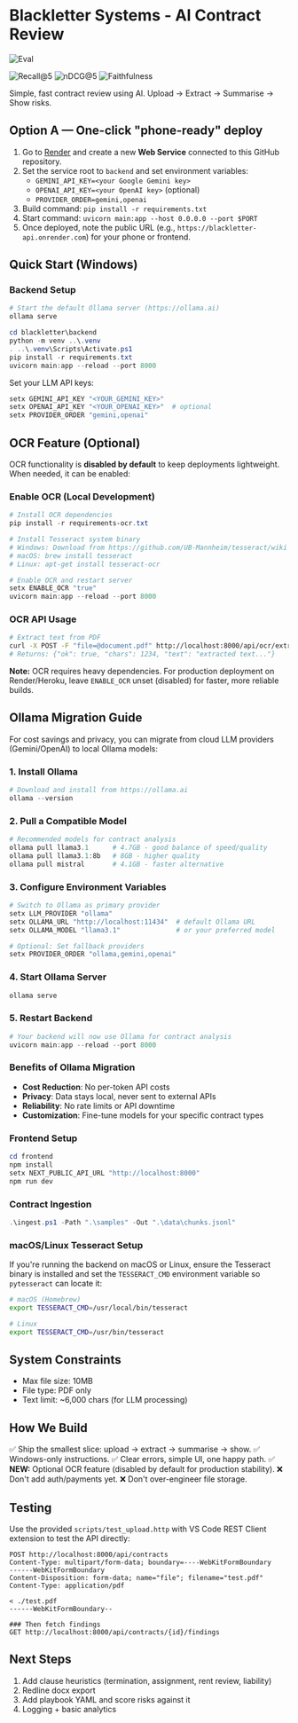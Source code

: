 # Blackletter Systems - AI Contract Review
![Eval](https://img.shields.io/endpoint?url=https://raw.githubusercontent.com/blackletter/blackletter/main/eval/results.json)

![Recall@5](https://img.shields.io/badge/Recall%405-1.00-brightgreen)
![nDCG@5](https://img.shields.io/badge/nDCG%405-1.00-brightgreen)
![Faithfulness](https://img.shields.io/badge/Faithfulness-1.00-brightgreen)

Simple, fast contract review using AI. Upload → Extract → Summarise → Show risks.

## Option A — One-click "phone-ready" deploy

1. Go to [Render](https://render.com) and create a new **Web Service** connected to this GitHub repository.
2. Set the service root to `backend` and set environment variables:
   - `GEMINI_API_KEY=<your Google Gemini key>`
   - `OPENAI_API_KEY=<your OpenAI key>` (optional)
   - `PROVIDER_ORDER=gemini,openai`
3. Build command: `pip install -r requirements.txt`
4. Start command: `uvicorn main:app --host 0.0.0.0 --port $PORT`
5. Once deployed, note the public URL (e.g., `https://blackletter-api.onrender.com`) for your phone or frontend.

## Quick Start (Windows)

### Backend Setup

```powershell
# Start the default Ollama server (https://ollama.ai)
ollama serve

cd blackletter\backend
python -m venv ..\.venv
. ..\.venv\Scripts\Activate.ps1
pip install -r requirements.txt
uvicorn main:app --reload --port 8000
```

Set your LLM API keys:

```powershell
setx GEMINI_API_KEY "<YOUR_GEMINI_KEY>"
setx OPENAI_API_KEY "<YOUR_OPENAI_KEY>"  # optional
setx PROVIDER_ORDER "gemini,openai"
```

## OCR Feature (Optional)

OCR functionality is **disabled by default** to keep deployments lightweight. When needed, it can be enabled:

### Enable OCR (Local Development)
```powershell
# Install OCR dependencies
pip install -r requirements-ocr.txt

# Install Tesseract system binary
# Windows: Download from https://github.com/UB-Mannheim/tesseract/wiki
# macOS: brew install tesseract
# Linux: apt-get install tesseract-ocr

# Enable OCR and restart server
setx ENABLE_OCR "true"
uvicorn main:app --reload --port 8000
```

### OCR API Usage
```bash
# Extract text from PDF
curl -X POST -F "file=@document.pdf" http://localhost:8000/api/ocr/extract
# Returns: {"ok": true, "chars": 1234, "text": "extracted text..."}
```

**Note:** OCR requires heavy dependencies. For production deployment on Render/Heroku, leave `ENABLE_OCR` unset (disabled) for faster, more reliable builds.

## Ollama Migration Guide

For cost savings and privacy, you can migrate from cloud LLM providers (Gemini/OpenAI) to local Ollama models:

### 1. Install Ollama
```powershell
# Download and install from https://ollama.ai
ollama --version
```

### 2. Pull a Compatible Model
```powershell
# Recommended models for contract analysis
ollama pull llama3.1      # 4.7GB - good balance of speed/quality
ollama pull llama3.1:8b   # 8GB - higher quality
ollama pull mistral       # 4.1GB - faster alternative
```

### 3. Configure Environment Variables
```powershell
# Switch to Ollama as primary provider
setx LLM_PROVIDER "ollama"
setx OLLAMA_URL "http://localhost:11434"  # default Ollama URL
setx OLLAMA_MODEL "llama3.1"              # or your preferred model

# Optional: Set fallback providers
setx PROVIDER_ORDER "ollama,gemini,openai"
```

### 4. Start Ollama Server
```powershell
ollama serve
```

### 5. Restart Backend
```powershell
# Your backend will now use Ollama for contract analysis
uvicorn main:app --reload --port 8000
```

### Benefits of Ollama Migration
- **Cost Reduction**: No per-token API costs
- **Privacy**: Data stays local, never sent to external APIs
- **Reliability**: No rate limits or API downtime
- **Customization**: Fine-tune models for your specific contract types

### Frontend Setup

```powershell
cd frontend
npm install
setx NEXT_PUBLIC_API_URL "http://localhost:8000"
npm run dev
```

### Contract Ingestion

```powershell
.\ingest.ps1 -Path ".\samples" -Out ".\data\chunks.jsonl"
```

### macOS/Linux Tesseract Setup

If you're running the backend on macOS or Linux, ensure the Tesseract
binary is installed and set the `TESSERACT_CMD` environment variable so
`pytesseract` can locate it:

```bash
# macOS (Homebrew)
export TESSERACT_CMD=/usr/local/bin/tesseract

# Linux
export TESSERACT_CMD=/usr/bin/tesseract
```

## System Constraints

- Max file size: 10MB
- File type: PDF only
- Text limit: ~6,000 chars (for LLM processing)

## How We Build

✅ Ship the smallest slice: upload → extract → summarise → show.
✅ Windows-only instructions.
✅ Clear errors, simple UI, one happy path.
✅ **NEW:** Optional OCR feature (disabled by default for production stability).
❌ Don't add auth/payments yet.
❌ Don't over-engineer file storage.

## Testing

Use the provided `scripts/test_upload.http` with VS Code REST Client extension to test the API directly:

```http
POST http://localhost:8000/api/contracts
Content-Type: multipart/form-data; boundary=----WebKitFormBoundary
------WebKitFormBoundary
Content-Disposition: form-data; name="file"; filename="test.pdf"
Content-Type: application/pdf

< ./test.pdf
------WebKitFormBoundary--

### Then fetch findings
GET http://localhost:8000/api/contracts/{id}/findings
```

## Next Steps

1. Add clause heuristics (termination, assignment, rent review, liability)
2. Redline docx export
3. Add playbook YAML and score risks against it
4. Logging + basic analytics
